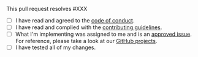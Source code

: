 This pull request resolves #XXX

 - [ ] I have read and agreed to the [code of conduct](https://github.com/Eudximoniia/acubens/blob/dev/.github/CODE_OF_CONDUCT.md).
 - [ ] I have read and complied with the [contributing guidelines](https://github.com/Eudximoniia/acubens/blob/dev/.github/CONTRIBUTING.md).
 - [ ] What I'm implementing was assigned to me and is an [approved issue](https://github.com/Eudximoniia/acubens/issues?q=is%3Aopen+is%3Aissue+label%3Aapproved). For reference, please take a look at our [GitHub projects](https://github.com/Eudximoniia/acubens/projects).
 - [ ] I have tested all of my changes.
